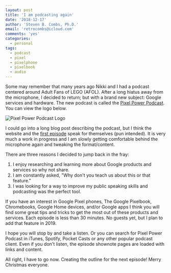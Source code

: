 ```yaml
---
layout: post
title: 'I am podcasting again'
date: '2018-12-17'
author: 'Steven B. Combs, Ph.D.'
email: 'retrocombs@icloud.com'
comments: 'yes'
categories:
  - personal
tags:
  - podcast
  - pixel
  - pixelphone
  - pixelbook
  - audio
---
```


Some may remember that many years ago Nikki and I had a podcast centered around Adult Fans of LEGO (AFOL). After a long hiatus away from the microphone, I decided to return; but with a brand new subject: Google services and hardware. The new podcast is called the [Pixel Power Podcast][1]. You can view the logo below.

![][image-1]

I could go into a long blog post describing the podcast, but I think the website and the [first episode][2] speak for themselves (pun intended). It is very much a work in progress and I am slowly getting comfortable behind the microphone again and tweaking the format/content.

There are three reasons I decided to jump back in the fray:

1. I enjoy researching and learning more about Google products and services so why not share.
2. I am constantly asked, "Why don't you teach us about this or that feature."
3. I was looking for a way to improve my public speaking skills and podcasting was the perfect tool.

If you have an interest in Google Pixel phones, The Google Pixelbook, Chromebooks, Google Home devices, and/or Google apps I think you will find some great tips and tricks to get the most out of these products and services. Each episode is less than 30 minutes. No guests yet, but I plan to add that feature in 2019.

I hope you will stop by and take a listen. Or you can search for Pixel Power Podcast in iTunes, Spotify, Pocket Casts or any other popular podcast client. Even if you don't listen, the episode shownote pages are loaded with links and content.

All right, I have to go now. Creating the outline for the next episode! Merry Christmas everyone.

[1]:	http://www.pixelpowerpodcast.com
[2]:	http://www.pixelpowerpodcast.com/episodes/0001

[image-1]:	http://www.stevencombs.com/images/ppp/550x550-ppp-logo.png "Pixel Power Podcast Logo"
